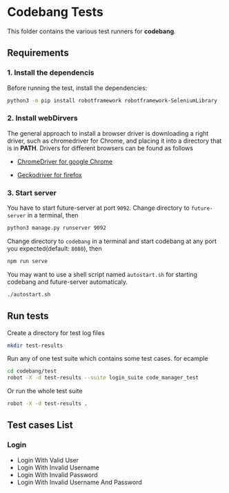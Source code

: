 # Codebang Tests
This folder contains the various test runners for **codebang**.

## Requirements

### 1. Install the dependencis
Before running the test, install the dependencies:
```sh
python3 -m pip install robotframework robotframework-SeleniumLibrary
```

### 2. Install webDirvers
The general approach to install a browser driver is downloading a right driver, such as chromedriver for Chrome, and placing it into a directory that is in **PATH**. Drivers for different browsers can be found as follows

* [ChromeDriver for google Chrome](https://npm.taobao.org/mirrors/chromedriver/)

* [Geckodriver for firefox](https://npm.taobao.org/mirrors/geckodriver/)

### 3. Start server

You have to start future-server at port `9092`. Change directory to `future-server` in a terminal,
then
```sh
python3 manage.py runserver 9092
```

Change directory to `codebang` in a terminal and start codebang at any port you expected(default: `8080`), then
```sh
npm run serve
```

You may want to use a shell script named `autostart.sh` for starting codebang and future-server automaticaly.
```sh
./autostart.sh
``` 

## Run tests
Create a directory for test log files
```sh
mkdir test-results
```

Run any of one test suite which contains some test cases. for ecample
```sh
cd codebang/test
robot -X -d test-results --suite login_suite code_manager_test
```

Or run the whole test suite
```sh
robot -X -d test-results .
```

## Test cases List

### Login
* Login With Valid User
* Login With Invalid Username
* Login With Invalid Password
* Login With Invalid Username And Password
